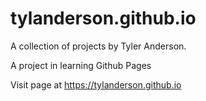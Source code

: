 # tylanderson.github.io

A collection of projects by Tyler Anderson.

A project in learning Github Pages

Visit page at https://tylanderson.github.io
